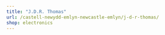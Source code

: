 ```yaml
---
title: "J.D.R. Thomas"
url: /castell-newydd-emlyn-newcastle-emlyn/j-d-r-thomas/
shop: electronics
---
```

